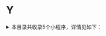 # Y
<details>
<summary>
本目录共收录5个小程序，详情见如下：
</summary>

- [一点点](https://github.com/zirawell/Ad-Cleaner/tree/main/Adblock/Applet/Wechat/Y/%E4%B8%80%E7%82%B9%E7%82%B9)
- [印享星](https://github.com/zirawell/Ad-Cleaner/tree/main/Adblock/Applet/Wechat/Y/%E5%8D%B0%E4%BA%AB%E6%98%9F)
- [易捷加油](https://github.com/zirawell/Ad-Cleaner/tree/main/Adblock/Applet/Wechat/Y/%E6%98%93%E6%8D%B7%E5%8A%A0%E6%B2%B9)
- [永辉生活](https://github.com/zirawell/Ad-Cleaner/tree/main/Adblock/Applet/Wechat/Y/%E6%B0%B8%E8%BE%89%E7%94%9F%E6%B4%BB)
- [羊城通](https://github.com/zirawell/Ad-Cleaner/tree/main/Adblock/Applet/Wechat/Y/%E7%BE%8A%E5%9F%8E%E9%80%9A)

</details>